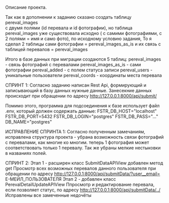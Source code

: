 
Описание проекта.

Так как в дополнении к заданию сказано создать таблицу pereval_images   
    с двумя полями (id перевала и id фотографии), 
    но таблица pereval_images уже существовала исходно ( с самими фотографиями, с 2 полями = имя и само фото), 
    по исходному условию задания,
То я сделал 2 таблицы
    сами фотографии = pereval_images_as_is 
    и их связь с таблицей перевалов = pereval_images 

Итого в базе данных при миграции создаются 5 таблиц:
    pereval_images - связь фотографий с перевалами
    pereval_images_as_is - сами фотографии
    pereval_added - с полем статуса записи
    pereval_users - уникальные пользователи
    pereval_coords - координаты места перевала

СПРИНТ 1:
Согласно заданию написан Rest Api, формирующий и записывающий в базу данных нужные данные.
    Занесекние данных происходит при обращении по адресу
    http://127.0.0.1:8000/api/submit/

Помимо этого, программа для подсоединения к базе использует файл .env, 
    который должен содержать данные:
    FSTR_DB_HOST="localhost"
    FSTR_DB_PORT=5432
    FSTR_DB_LOGIN="postgres"
    FSTR_DB_PASS="..."
    DB_NAME="postgres"

ИСПРАВЛЕНИЕ СПРИНТА 1:
Согласно полученным замечаниям, исправлена структура проекта - 
    убрана возможность связи фотографий с перевалами, как многие ко многим.
    теперь 1 фотография может соответствовать только 1 перевалу.
Так же убраны мелкие нестыковки в названиях полей.

СПРИНТ 2:
Этап 1 - расширен класс SubmitDataAPIView добавлен метод get
    Просмотр всех возможных перевалов данного пользователя при обращении по адресу
    http://127.0.0.1:8000/api/submitData/?user__email= Е-МЕЙЛ_ПОЛЬЗОВАТЕЛЯ
Этап 2 - добавлен класс PerevalDetailUpdateAPIView
    Ппросмотр и редактирование перевала, если позволяет статус, по адресу
    http://127.0.0.1:8000/api/submitData/../
    Исправлены все замеченные недочёты







